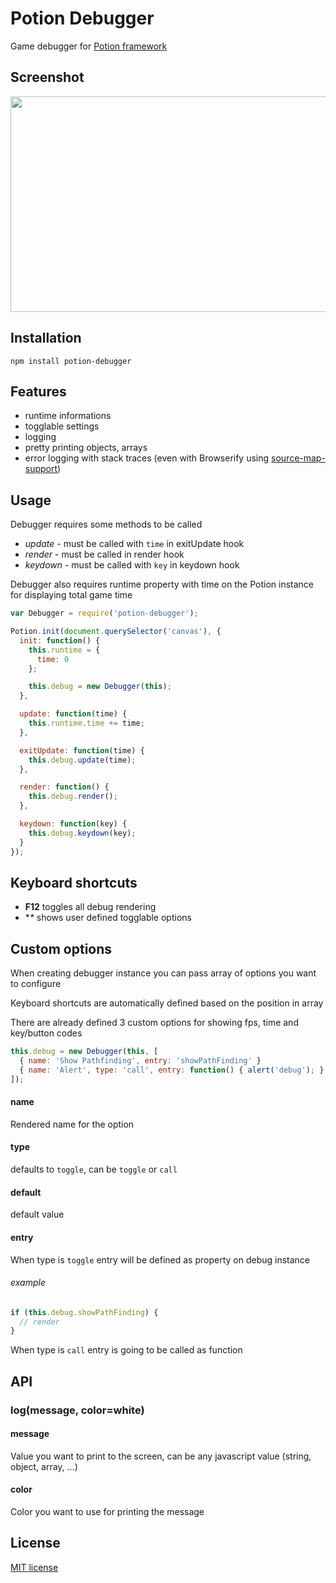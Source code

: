 # Potion Debugger

Game debugger for [Potion framework](https://github.com/jansedivy/potion)

## Screenshot

<img width="513" height="345" src="http://cl.ly/image/2d3X451M3K1B/Screen%20Shot%202014-07-30%20at%2013.00.24.png?"/>

## Installation

`npm install potion-debugger`

## Features

- runtime informations
- togglable settings
- logging
- pretty printing objects, arrays
- error logging with stack traces (even with Browserify using [source-map-support](https://github.com/evanw/node-source-map-support))

## Usage

Debugger requires some methods to be called

- *update* - must be called with `time` in exitUpdate hook
- *render* - must be called in render hook
- *keydown* - must be called with `key` in keydown hook

Debugger also requires runtime property with time on the Potion instance for displaying total game time

```javascript
var Debugger = require('potion-debugger');

Potion.init(document.querySelector('canvas'), {
  init: function() {
    this.runtime = {
      time: 0
    };

    this.debug = new Debugger(this);
  },

  update: function(time) {
    this.runtime.time += time;
  },

  exitUpdate: function(time) {
    this.debug.update(time);
  },

  render: function() {
    this.debug.render();
  },

  keydown: function(key) {
    this.debug.keydown(key);
  }
});
```

## Keyboard shortcuts

- **F12** toggles all debug rendering
- **\** shows user defined togglable options

## Custom options

When creating debugger instance you can pass array of options you want to configure

Keyboard shortcuts are automatically defined based on the position in array

There are already defined 3 custom options for showing fps, time and key/button codes

```javascript
this.debug = new Debugger(this, [
  { name: 'Show Pathfinding', entry: 'showPathFinding' }
  { name: 'Alert', type: 'call', entry: function() { alert('debug'); } }
]);
```

#### name

Rendered name for the option

#### type

defaults to `toggle`, can be `toggle` or `call`

#### default

default value

#### entry

When type is `toggle` entry will be defined as property on debug instance

###### example

```javascript
if (this.debug.showPathFinding) {
  // render
}
```

When type is `call` entry is going to be called as function

## API

### log(message, color=white)

#### message

Value you want to print to the screen, can be any javascript value (string, object, array, ...)

#### color

Color you want to use for printing the message

## License

[MIT license](http://opensource.org/licenses/mit-license.php)
